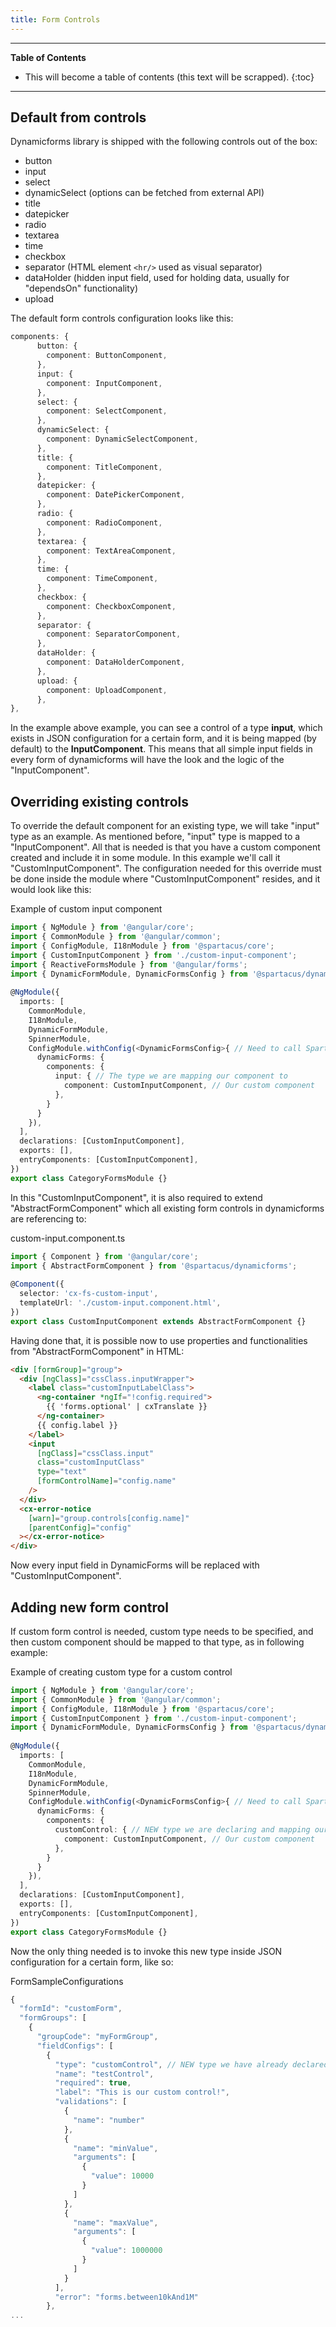 ```yaml
---
title: Form Controls
---
```


***

**Table of Contents**

- This will become a table of contents (this text will be scrapped).
{:toc}

***

## Default from controls

Dynamicforms library is shipped with the following controls out of the box:

- button
- input
- select
- dynamicSelect (options can be fetched from external API)
- title
- datepicker
- radio
- textarea
- time
- checkbox
- separator (HTML element `<hr/>` used as visual separator)
- dataHolder (hidden input field, used for holding data, usually for "dependsOn" functionality)
- upload

The default form controls configuration looks like this:

```typescript
components: {
      button: {
        component: ButtonComponent,
      },
      input: {
        component: InputComponent,
      },
      select: {
        component: SelectComponent,
      },
      dynamicSelect: {
        component: DynamicSelectComponent,
      },
      title: {
        component: TitleComponent,
      },
      datepicker: {
        component: DatePickerComponent,
      },
      radio: {
        component: RadioComponent,
      },
      textarea: {
        component: TextAreaComponent,
      },
      time: {
        component: TimeComponent,
      },
      checkbox: {
        component: CheckboxComponent,
      },
      separator: {
        component: SeparatorComponent,
      },
      dataHolder: {
        component: DataHolderComponent,
      },
      upload: {
        component: UploadComponent,
      },
},
```

In the example above example, you can see a control of a type **input**, which exists in JSON configuration for a certain form, and it is being mapped (by default) to the **InputComponent**. This means that all simple input fields in every form of dynamicforms will have the look and the logic of the "InputComponent".

## Overriding existing controls

To override the default component for an existing type, we will take "input" type as an example. As mentioned before, "input" type is mapped to a "InputComponent". All that is needed is that you have a custom component created and include it in some module. In this example we'll call it "CustomInputComponent". The configuration needed for this override must be done inside the module where "CustomInputComponent" resides, and it would look like this:

Example of custom input component

```typescript
import { NgModule } from '@angular/core';
import { CommonModule } from '@angular/common';
import { ConfigModule, I18nModule } from '@spartacus/core';
import { CustomInputComponent } from './custom-input-component';
import { ReactiveFormsModule } from '@angular/forms';
import { DynamicFormModule, DynamicFormsConfig } from '@spartacus/dynamicforms';
 
@NgModule({
  imports: [
    CommonModule,
    I18nModule,
    DynamicFormModule,
    SpinnerModule,
    ConfigModule.withConfig(<DynamicFormsConfig>{ // Need to call Spartacus Factory function and pass it DynamicFormsConfig
      dynamicForms: {
        components: {
          input: { // The type we are mapping our component to
            component: CustomInputComponent, // Our custom component
          },
        }
      }
    }),
  ],
  declarations: [CustomInputComponent],
  exports: [],
  entryComponents: [CustomInputComponent],
})
export class CategoryFormsModule {}
```

In this "CustomInputComponent", it is also required to extend "AbstractFormComponent" which all existing form controls in dynamicforms are referencing to:

custom-input.component.ts

```typescript
import { Component } from '@angular/core';
import { AbstractFormComponent } from '@spartacus/dynamicforms';
 
@Component({
  selector: 'cx-fs-custom-input',
  templateUrl: './custom-input.component.html',
})
export class CustomInputComponent extends AbstractFormComponent {}
```

Having done that, it is possible now to use properties and functionalities from "AbstractFormComponent" in HTML:

```html
<div [formGroup]="group">
  <div [ngClass]="cssClass.inputWrapper">
    <label class="customInputLabelClass">
      <ng-container *ngIf="!config.required">
        {{ 'forms.optional' | cxTranslate }}
      </ng-container>
      {{ config.label }}
    </label>
    <input
      [ngClass]="cssClass.input"
      class="customInputClass"
      type="text"
      [formControlName]="config.name"
    />
  </div>
  <cx-error-notice
    [warn]="group.controls[config.name]"
    [parentConfig]="config"
  ></cx-error-notice>
</div>
```

Now every input field in DynamicForms will be replaced with "CustomInputComponent".

## Adding new form control

If custom form control is needed, custom type needs to be specified, and then custom component should be mapped to that type, as in following example:

Example of creating custom type for a custom control

```typescript
import { NgModule } from '@angular/core';
import { CommonModule } from '@angular/common';
import { ConfigModule, I18nModule } from '@spartacus/core';
import { CustomInputComponent } from './custom-input-component';
import { DynamicFormModule, DynamicFormsConfig } from '@spartacus/dynamicforms';
 
@NgModule({
  imports: [
    CommonModule,
    I18nModule,
    DynamicFormModule,
    SpinnerModule,
    ConfigModule.withConfig(<DynamicFormsConfig>{ // Need to call Spartacus Factory function and pass it DynamicFormsConfig
      dynamicForms: {
        components: {
          customControl: { // NEW type we are declaring and mapping our custom component to
            component: CustomInputComponent, // Our custom component
          },
        }
      }
    }),
  ],
  declarations: [CustomInputComponent],
  exports: [],
  entryComponents: [CustomInputComponent],
})
export class CategoryFormsModule {}
```
Now the only thing needed is to invoke this new type inside JSON configuration for a certain form, like so:

FormSampleConfigurations

```typescript
{
  "formId": "customForm",
  "formGroups": [
    {
      "groupCode": "myFormGroup",
      "fieldConfigs": [
        {
          "type": "customControl", // NEW type we have already declared in our module in the example above
          "name": "testControl",
          "required": true,
          "label": "This is our custom control!",
          "validations": [
            {
              "name": "number"
            },
            {
              "name": "minValue",
              "arguments": [
                {
                  "value": 10000
                }
              ]
            },
            {
              "name": "maxValue",
              "arguments": [
                {
                  "value": 1000000
                }
              ]
            }
          ],
          "error": "forms.between10kAnd1M"
        },
...

```
